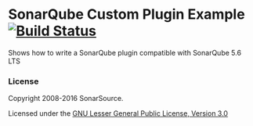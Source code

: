 SonarQube Custom Plugin Example [![Build Status](https://travis-ci.org/SonarSource/sonar-custom-plugin-example.svg?branch=master)](https://travis-ci.org/SonarSource/sonar-custom-plugin-example)
==========

Shows how to write a SonarQube plugin compatible with SonarQube 5.6 LTS

### License

Copyright 2008-2016 SonarSource.

Licensed under the [GNU Lesser General Public License, Version 3.0](http://www.gnu.org/licenses/lgpl.txt)